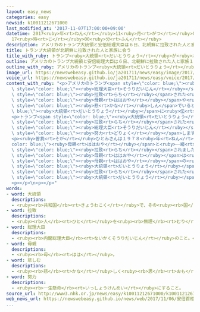 ```yaml
---
layout: easy_news
categories: easy
newsid: k10011212671000
last_modified_at: '2017-11-07T17:00:00+09:00'
datetime: 2017<ruby>年<rt>ねん</rt></ruby>11<ruby>月<rt>がつ</rt></ruby>07<ruby>日<rt>にち</rt></ruby>
  17<ruby>時<rt>じ</rt></ruby>00<ruby>分<rt>ふん</rt></ruby>
description: アメリカのトランプ大統領と安倍総理大臣は６日、北朝鮮に拉致された人と家族１７人に東京で会いました。
title: トランプ大統領が北朝鮮に拉致された人と家族に会う
title_with_ruby: トランプ<ruby>大統領<rt>だいとうりょう</rt></ruby>が<ruby>北朝鮮<rt>きたちょうせん</rt></ruby>に<ruby>拉致<rt>らち</rt></ruby>された<ruby>人<rt>ひと</rt></ruby>と<ruby>家族<rt>かぞく</rt></ruby>に<ruby>会<rt>あ</rt></ruby>う
outline: アメリカのトランプ大統領と安倍総理大臣は６日、北朝鮮に拉致された人と家族１７人に東京で会いました。
outline_with_ruby: アメリカのトランプ<ruby>大統領<rt>だいとうりょう</rt></ruby>と<ruby>安倍<rt>あべ</rt></ruby><ruby>総理大臣<rt>そうりだいじん</rt></ruby>は<ruby>６日<rt>むいか</rt></ruby>、<ruby>北朝鮮<rt>きたちょうせん</rt></ruby>に<ruby>拉致<rt>らち</rt></ruby>された<ruby>人<rt>ひと</rt></ruby>と<ruby>家族<rt>かぞく</rt></ruby>１７<ruby>人<rt>にん</rt></ruby>に<ruby>東京<rt>とうきょう</rt></ruby>で<ruby>会<rt>あ</rt></ruby>いました。
image_url: https://newswebeasy.github.io/ja201711/news/easy/image/2017/11/07/k10011212671000.jpg
voice_url: https://newswebeasy.github.io/ja201711/news/easy/voice/2017/11/07/k10011212671000.mp3
content_with_ruby: "<p>アメリカのトランプ<span style=\"color: blue;\"><ruby>大統領<rt>だいとうりょう</rt></ruby></span>と<ruby>安倍<rt>あべ</rt></ruby><span\
  \ style=\"color: blue;\"><ruby>総理大臣<rt>そうりだいじん</rt></ruby></span>は<ruby>６日<rt>むいか</rt></ruby>、<ruby>北朝鮮<rt>きたちょうせん</rt></ruby>に<span\
  \ style=\"color: blue;\"><ruby>拉致<rt>らち</rt></ruby></span>された<ruby>人<rt>ひと</rt></ruby>と<ruby>家族<rt>かぞく</rt></ruby>１７<ruby>人<rt>にん</rt></ruby>に<ruby>東京<rt>とうきょう</rt></ruby>で<ruby>会<rt>あ</rt></ruby>いました。<ruby>家族<rt>かぞく</rt></ruby>たちは、<span\
  \ style=\"color: blue;\"><ruby>母親<rt>ははおや</rt></ruby></span>や<ruby>妹<rt>いもうと</rt></ruby>、<ruby>娘<rt>むすめ</rt></ruby>などが<ruby>北朝鮮<rt>きたちょうせん</rt></ruby>に<ruby>連<rt>つ</rt></ruby>れて<ruby>行<rt>い</rt></ruby>かれてから<ruby>長<rt>なが</rt></ruby>い<ruby>間<rt>あいだ</rt></ruby><span\
  \ style=\"color: blue;\"><ruby>悲<rt>かな</rt></ruby>しん</span>でいると<span style=\"color:\
  \ blue;\"><ruby>大統領<rt>だいとうりょう</rt></ruby></span>に<ruby>伝<rt>つた</rt></ruby>えました。</p>\n\
  <p>トランプ<span style=\"color: blue;\"><ruby>大統領<rt>だいとうりょう</rt></ruby></span>は「<ruby>悲<rt>かな</rt></ruby>しい<ruby>話<rt>はなし</rt></ruby>をたくさん<ruby>聞<rt>き</rt></ruby>きました。<ruby>北朝鮮<rt>きたちょうせん</rt></ruby>に<span\
  \ style=\"color: blue;\"><ruby>拉致<rt>らち</rt></ruby></span>された<ruby>人<rt>ひと</rt></ruby>たちが<ruby>家族<rt>かぞく</rt></ruby>のところに<ruby>戻<rt>もど</rt></ruby>ることができるように、<ruby>安倍<rt>あべ</rt></ruby><span\
  \ style=\"color: blue;\"><ruby>総理大臣<rt>そうりだいじん</rt></ruby></span>と<ruby>一緒<rt>いっしょ</rt></ruby>に<span\
  \ style=\"color: blue;\"><ruby>努力<rt>どりょく</rt></ruby></span>します」と<ruby>話<rt>はな</rt></ruby>しました。</p>\n\
  <p><ruby>曽我<rt>そが</rt></ruby>ひとみさんは１９７８<ruby>年<rt>ねん</rt></ruby>に<span style=\"\
  color: blue;\"><ruby>母親<rt>ははおや</rt></ruby></span>と<ruby>一緒<rt>いっしょ</rt></ruby>に<ruby>北朝鮮<rt>きたちょうせん</rt></ruby>に<span\
  \ style=\"color: blue;\"><ruby>拉致<rt>らち</rt></ruby></span>されました。ひとみさんは２００２<ruby>年<rt>ねん</rt></ruby>に<ruby>日本<rt>にっぽん</rt></ruby>に<ruby>戻<rt>もど</rt></ruby>ることができましたが、<span\
  \ style=\"color: blue;\"><ruby>母親<rt>ははおや</rt></ruby></span>は<ruby>戻<rt>もど</rt></ruby>っていません。ひとみさんは、<span\
  \ style=\"color: blue;\"><ruby>母親<rt>ははおや</rt></ruby></span>の<ruby>写真<rt>しゃしん</rt></ruby>を<span\
  \ style=\"color: blue;\"><ruby>大統領<rt>だいとうりょう</rt></ruby></span>に<ruby>見<rt>み</rt></ruby>せて「<ruby>母<rt>はは</rt></ruby>は８６<ruby>歳<rt>さい</rt></ruby>になるので、１<ruby>日<rt>にち</rt></ruby>も<ruby>早<rt>はや</rt></ruby>く<ruby>帰<rt>かえ</rt></ruby>ってきてほしいです」と<ruby>話<rt>はな</rt></ruby>しました。<ruby>北朝鮮<rt>きたちょうせん</rt></ruby>に<span\
  \ style=\"color: blue;\"><ruby>拉致<rt>らち</rt></ruby></span>された<ruby>人<rt>ひと</rt></ruby>がアメリカの<span\
  \ style=\"color: blue;\"><ruby>大統領<rt>だいとうりょう</rt></ruby></span>に<ruby>会<rt>あ</rt></ruby>ったのは<ruby>初<rt>はじ</rt></ruby>めてです。</p>\n\
  <p></p>\n<p></p>"
words:
- word: 大統領
  descriptions:
  - <ruby><rb>共和国</rb><rt>きょうわこく</rt></ruby>で、その<ruby><rb>国</rb><rt>くに</rt></ruby>を<ruby><rb>代表</rb><rt>だいひょう</rt></ruby>する<ruby><rb>人</rb><rt>ひと</rt></ruby>。
- word: 拉致
  descriptions:
  - <ruby><rb>人</rb><rt>ひと</rt></ruby>を<ruby><rb>無理</rb><rt>むり</rt></ruby>やり<ruby><rb>連</rb><rt>つ</rt></ruby>れ<ruby><rb>去</rb><rt>さ</rt></ruby>ること。らっち。
- word: 総理大臣
  descriptions:
  - <ruby><rb>内閣総理大臣</rb><rt>ないかくそうりだいじん</rt></ruby>のこと。<ruby><rb>内閣</rb><rt>ないかく</rt></ruby>の<ruby><rb>最高責任者</rb><rt>さいこうせきにんしゃ</rt></ruby>で、<ruby><rb>国会議員</rb><rt>こっかいぎいん</rt></ruby>の<ruby><rb>中</rb><rt>なか</rt></ruby>から<ruby><rb>議員</rb><rt>ぎいん</rt></ruby>が<ruby><rb>選</rb><rt>えら</rt></ruby>び、<ruby><rb>天皇</rb><rt>てんのう</rt></ruby>が<ruby><rb>認</rb><rt>みと</rt></ruby>めて<ruby><rb>決</rb><rt>き</rt></ruby>まる。<ruby><rb>首相</rb><rt>しゅしょう</rt></ruby>。<ruby><rb>総理</rb><rt>そうり</rt></ruby>。
- word: 母親
  descriptions:
  - <ruby><rb>母</rb><rt>はは</rt></ruby>。
- word: 悲しむ
  descriptions:
  - <ruby><rb>悲</rb><rt>かな</rt></ruby>しく<ruby><rb>思</rb><rt>おも</rt></ruby>う。
- word: 努力
  descriptions:
  - <ruby><rb>一生懸命</rb><rt>いっしょうけんめい</rt></ruby>にすること。
source_url: http://www3.nhk.or.jp/news/easy/k10011212671000/k10011212671000.html
web_news_url: https://newswebeasy.github.io/news/web/2017/11/06/安倍首相とトランプ大統領-拉致被害者の家族と面会
...
```

